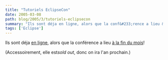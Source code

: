 ```yaml
---
title: "Tutoriels EclipseCon"
date: 2005-03-08
path: blog/2005/3/tutoriels-eclipsecon
summary: "Ils sont déja en ligne, alors que la conf&#233;rence a lieu &#224; la fin du mois."
tags: ['Eclipse']
---
```


Ils sont déja <a href="http://www.eclipsecon.org/tutorials.php">en ligne</a>, 
alors que la conf&#233;rence a lieu <a href="http://www.eclipsecon.org/">&#224; la fin du mois</a>!

(Accessoirement, elle est<em>sold out</em>, donc on ira l'an 
prochain.) 

